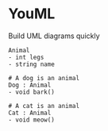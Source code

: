 # YouML
Build UML diagrams quickly

```
Animal
- int legs
- string name 

# A dog is an animal
Dog : Animal
- void bark()

# A cat is an animal
Cat : Animal
- void meow()
```
